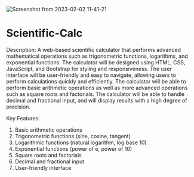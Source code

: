 ![Screenshot from 2023-02-02 11-41-21](https://user-images.githubusercontent.com/122260605/216245800-fa6afb86-556a-4bd5-b031-66d8e3be2eb0.png)
# Scientific-Calc
Description: A web-based scientific calculator that performs advanced mathematical operations such as trigonometric functions, logarithms, and exponential functions. The calculator will be designed using HTML, CSS, JavaScript, and Bootstrap for styling and responsiveness. The user interface will be user-friendly and easy to navigate, allowing users to perform calculations quickly and efficiently. The calculator will be able to perform basic arithmetic operations as well as more advanced operations such as square roots and factorials. The calculator will be able to handle decimal and fractional input, and will display results with a high degree of precision.


Key Features:

1. Basic arithmetic operations
2. Trigonometric functions (sine, cosine, tangent)
3. Logarithmic functions (natural logarithm, log base 10)
4. Exponential functions (power of e, power of 10)
5. Square roots and factorials
6. Decimal and fractional input
7. User-friendly interface
